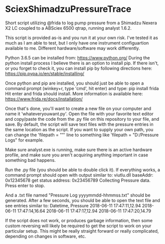 # SciexShimadzuPressureTrace
Short script utilizing @frida to log pump pressure from a Shimadzu Nexera X2 LC coupled to a ABSciex 6500 qtrap, running analyst 1.6.2.

This script is provided as-is and you run it at your own risk. I've tested it as much as I am able to test, but I only have one instrument configuartion available to me. Different hardware/software may work differently.

Python 3.6.5 can be installed from: https://www.python.org/
During the python install process I believe there is an option to install pip. If there isn't, or you forget to check it, you can install pip by following directions here: https://pip.pypa.io/en/stable/installing/

Once python and pip are installed, you should just be able to open a command prompt (winkey+r, type 'cmd', hit enter) and type: pip install frida
Hit enter and frida should install. More information is available here: https://www.frida.re/docs/installation/

Once that's done, you'll want to create a new file on your computer and name it 'whateveryouwant.py'. Open the file with your favorite text editor and copy/paste the code from the .py file on this repository to your file, and save. By default, the script will save text files with the pressure entries in the same location as the script. If you want to supply your own path, you can change the 'filepath = ""' line to something like 'filepath = "D:/Pressure Logs" for example.

Make sure analyst.exe is running, make sure there is an active hardware profile, and make sure you aren't acquiring anything important in case something bad happens. 

Run the .py file (you should be able to double click it). If everything works, a command prompt should open with output similar to:
viutlu.dll baseAddr: 0x12345678
get status address: 0x23456789
Collecting Pressure data. Press enter to stop.

And a .txt file named "Pressure Log yyyymmdd-hhmmss.txt" should be generated. After a few seconds, you should be able to open the text file and see entries similar to:
Datetime, Pressure 
2018-06-11 17:47:11,12.94
2018-06-11 17:47:14,16.64
2018-06-11 17:47:17,12.94
2018-06-11 17:47:20,14.79

If the script does not work, or produces garbage information, then some custom reversing will likely be required to get the script to work on your particular setup. This might be really straight forward or really complicated, depending on changes in software, etc. 



